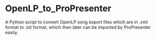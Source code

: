 # OpenLP_to_ProPresenter
A Python script to convert OpenLP song export files which are in .xml format to .txt format, which then later can be imported by ProPresenter easily.
